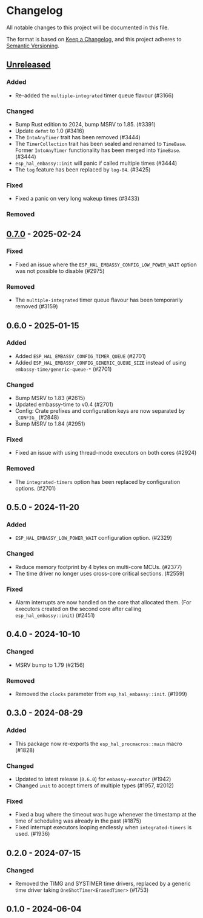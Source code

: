 # Changelog

All notable changes to this project will be documented in this file.

The format is based on [Keep a Changelog](https://keepachangelog.com/en/1.0.0/),
and this project adheres to [Semantic Versioning](https://semver.org/spec/v2.0.0.html).

## [Unreleased]

### Added

- Re-added the `multiple-integrated` timer queue flavour (#3166)

### Changed

- Bump Rust edition to 2024, bump MSRV to 1.85. (#3391)
- Update `defmt` to 1.0 (#3416)
- The `IntoAnyTimer` trait has been removed (#3444)
- The `TimerCollection` trait has been sealed and renamed to `TimeBase`. Former `IntoAnyTimer` functionality has been merged into `TimeBase`. (#3444)
- `esp_hal_embassy::init` will panic if called multiple times (#3444)
- The `log` feature has been replaced by `log-04`. (#3425)

### Fixed

- Fixed a panic on very long wakeup times (#3433)

### Removed


## [0.7.0] - 2025-02-24

### Fixed

- Fixed an issue where the `ESP_HAL_EMBASSY_CONFIG_LOW_POWER_WAIT` option was not possible to disable (#2975)

### Removed

- The `multiple-integrated` timer queue flavour has been temporarily removed (#3159)

## 0.6.0 - 2025-01-15

### Added

- Added `ESP_HAL_EMBASSY_CONFIG_TIMER_QUEUE` (#2701)
- Added `ESP_HAL_EMBASSY_CONFIG_GENERIC_QUEUE_SIZE` instead of using `embassy-time/generic-queue-*` (#2701)

### Changed

- Bump MSRV to 1.83 (#2615)
- Updated embassy-time to v0.4 (#2701)
- Config: Crate prefixes and configuration keys are now separated by `_CONFIG_` (#2848)
- Bump MSRV to 1.84 (#2951)

### Fixed

- Fixed an issue with using thread-mode executors on both cores (#2924)

### Removed

- The `integrated-timers` option has been replaced by configuration options. (#2701)

## 0.5.0 - 2024-11-20

### Added

- `ESP_HAL_EMBASSY_LOW_POWER_WAIT` configuration option. (#2329)

### Changed

- Reduce memory footprint by 4 bytes on multi-core MCUs. (#2377)
- The time driver no longer uses cross-core critical sections. (#2559)

### Fixed

- Alarm interrupts are now handled on the core that allocated them. (For executors created on the second core after calling `esp_hal_embassy::init`) (#2451)

## 0.4.0 - 2024-10-10

### Changed

- MSRV bump to 1.79 (#2156)

### Removed

- Removed the `clocks` parameter from `esp_hal_embassy::init`. (#1999)

## 0.3.0 - 2024-08-29

### Added

- This package now re-exports the `esp_hal_procmacros::main` macro (#1828)

### Changed

- Updated to latest release (`0.6.0`) for `embassy-executor` (#1942)
- Changed `init` to accept timers of multiple types (#1957, #2012)

### Fixed

- Fixed a bug where the timeout was huge whenever the timestamp at the time of scheduling was already in the past (#1875)
- Fixed interrupt executors looping endlessly when `integrated-timers` is used. (#1936)

## 0.2.0 - 2024-07-15

### Changed

- Removed the TIMG and SYSTIMER time drivers, replaced by a generic time driver taking `OneShotTimer<ErasedTimer>` (#1753)

## 0.1.0 - 2024-06-04

[0.7.0]: https://github.com/esp-rs/esp-hal/releases/tag/esp-hal-embassy-v0.7.0
[Unreleased]: https://github.com/esp-rs/esp-hal/compare/esp-hal-embassy-v0.7.0...HEAD
